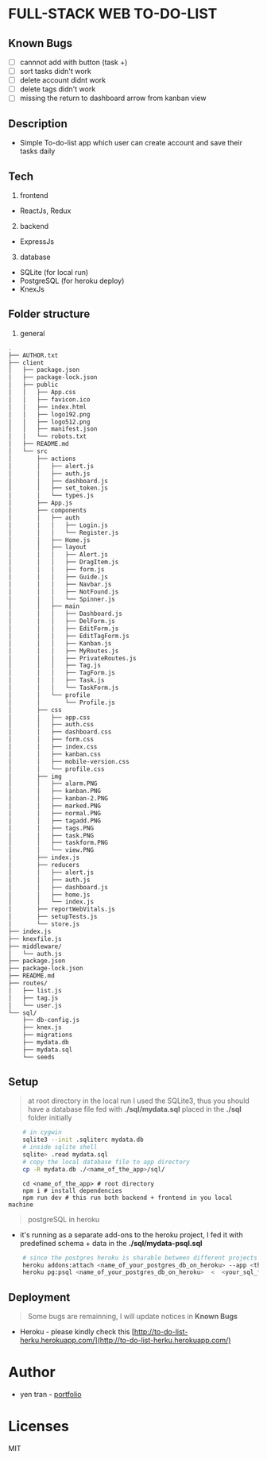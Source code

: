 # FULL-STACK WEB TO-DO-LIST

## Known Bugs

- [ ] cannnot add with button (task +)
- [ ] sort tasks didn't work
- [ ] delete account didnt work
- [ ] delete tags didn't work
- [ ] missing the return to dashboard arrow from kanban view

## Description

- Simple To-do-list app which user can create account and save their tasks daily

## Tech

1. frontend

- ReactJs, Redux

2. backend

- ExpressJs

3. database

- SQLite (for local run)
- PostgreSQL (for heroku deploy)
- KnexJs

## Folder structure

1. general

```bash
.
├── AUTHOR.txt
├── client
│   ├── package.json
│   ├── package-lock.json
│   ├── public
│   │   ├── App.css
│   │   ├── favicon.ico
│   │   ├── index.html
│   │   ├── logo192.png
│   │   ├── logo512.png
│   │   ├── manifest.json
│   │   └── robots.txt
│   ├── README.md
│   └── src
│       ├── actions
│       │   ├── alert.js
│       │   ├── auth.js
│       │   ├── dashboard.js
│       │   ├── set_token.js
│       │   └── types.js
│       ├── App.js
│       ├── components
│       │   ├── auth
│       │   │   ├── Login.js
│       │   │   └── Register.js
│       │   ├── Home.js
│       │   ├── layout
│       │   │   ├── Alert.js
│       │   │   ├── DragItem.js
│       │   │   ├── form.js
│       │   │   ├── Guide.js
│       │   │   ├── Navbar.js
│       │   │   ├── NotFound.js
│       │   │   └── Spinner.js
│       │   ├── main
│       │   │   ├── Dashboard.js
│       │   │   ├── DelForm.js
│       │   │   ├── EditForm.js
│       │   │   ├── EditTagForm.js
│       │   │   ├── Kanban.js
│       │   │   ├── MyRoutes.js
│       │   │   ├── PrivateRoutes.js
│       │   │   ├── Tag.js
│       │   │   ├── TagForm.js
│       │   │   ├── Task.js
│       │   │   └── TaskForm.js
│       │   └── profile
│       │       └── Profile.js
│       ├── css
│       │   ├── app.css
│       │   ├── auth.css
│       │   ├── dashboard.css
│       │   ├── form.css
│       │   ├── index.css
│       │   ├── kanban.css
│       │   ├── mobile-version.css
│       │   └── profile.css
│       ├── img
│       │   ├── alarm.PNG
│       │   ├── kanban.PNG
│       │   ├── kanban-2.PNG
│       │   ├── marked.PNG
│       │   ├── normal.PNG
│       │   ├── tagadd.PNG
│       │   ├── tags.PNG
│       │   ├── task.PNG
│       │   ├── taskform.PNG
│       │   └── view.PNG
│       ├── index.js
│       ├── reducers
│       │   ├── alert.js
│       │   ├── auth.js
│       │   ├── dashboard.js
│       │   ├── home.js
│       │   └── index.js
│       ├── reportWebVitals.js
│       ├── setupTests.js
│       └── store.js
├── index.js
├── knexfile.js
├── middleware/
│   └── auth.js
├── package.json
├── package-lock.json
├── README.md
├── routes/
│   ├── list.js
│   ├── tag.js
│   └── user.js
└── sql/
    ├── db-config.js
    ├── knex.js
    ├── migrations
    ├── mydata.db
    ├── mydata.sql
    └── seeds

```

## Setup

> at root directory
> in the local run I used the SQLite3, thus you should have a database file fed with **./sql/mydata.sql** placed in the **./sql** folder initially

```bash
    # in cygwin
    sqlite3 --init .sqliterc mydata.db
    # inside sqlite shell
    sqlite> .read mydata.sql
    # copy the local database file to app directory
    cp -R mydata.db ./<name_of_the_app>/sql/
```

```
    cd <name_of_the_app> # root directory
    npm i # install dependencies
    npm run dev # this run both backend + frontend in you local machine
```

> postgreSQL in heroku

- it's running as a separate add-ons to the heroku project, I fed it with predefined schema + data in the **./sql/mydata-psql.sql**

```bash
    # since the postgres heroku is sharable between different projects
    heroku addons:attach <name_of_your_postgres_db_on_heroku> --app <the_app_you_want_to_add>
    heroku pg:psql <name_of_your_postgres_db_on_heroku>  <  <your_sql_file> # for windows terminal double quote your < ==>> "<"
```

## Deployment

> Some bugs are remainning, I will update notices in **Known Bugs**

- Heroku - please kindly check this [http://to-do-list-herku.herokuapp.com/](http://to-do-list-herku.herokuapp.com/)

# Author

- yen tran - [portfolio](http://portfolio-herku.herokuapp.com/)

# Licenses

MIT

